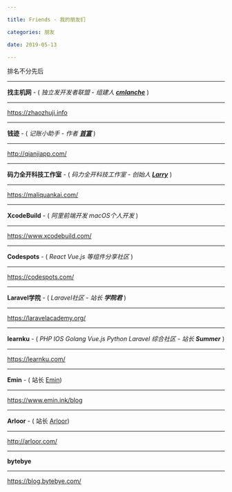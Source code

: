 ```yaml
---

title: Friends - 我的朋友们

categories: 朋友

date: 2019-05-13

---
```


排名不分先后

---

**找主机网**  -  ( _独立发开发者联盟 - 组建人 **[cmlanche](https://cmlanche.com/)**_ )

---

https://zhaozhuji.info

---

**钱迹**  -  ( _记账小助手 - 作者 **[首富](https://weibo.com/u/3319419782)**_ )

---

http://qianjiapp.com/

---

**码力全开科技工作室**  -  ( _码力全开科技工作室 - 创始人 **[Larry](https://weibo.com/236601678)**_ )

---

https://maliquankai.com/

---

**XcodeBuild**  -  ( _阿里前端开发 macOS个人开发_ )

---

https://www.xcodebuild.com/

---

**Codespots**  -  ( _React Vue.js 等组件分享社区_ )

---

https://codespots.com/

---

**Laravel学院**  -  ( _Laravel社区 - 站长_ **_学院君_** )

---

https://laravelacademy.org/

---

**learnku**  -  ( _PHP IOS Golang Vue.js Python Laravel 综合社区 - 站长_ **_Summer_** )

---

https://learnku.com/

---

**Emin** - ( 站长 [Emin](https://www.emin.ink/))

---

https://www.emin.ink/blog

---

**Arloor** - ( 站长 [Arloor](http://arloor.com/))

------

http://arloor.com/

------

**bytebye**

------

https://blog.bytebye.com/

